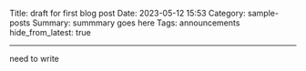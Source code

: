 Title: draft for first blog post
Date: 2023-05-12 15:53
Category: sample-posts
Summary: summmary goes here
Tags: announcements
hide_from_latest: true 
***

need to write
